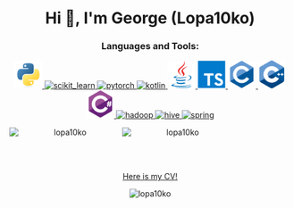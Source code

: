 <div align='center'>
   <h1>Hi 👋, I'm George (Lopa10ko)</h1>
   
   <h3>Languages and Tools:</h3>
   <p>
      <a href="https://www.python.org" target="_blank" rel="noreferrer"> <img src="https://raw.githubusercontent.com/devicons/devicon/master/icons/python/python-original.svg" alt="python" width="50" height="50"/> </a>
      <a href="https://scikit-learn.org/" target="_blank" rel="noreferrer"> <img src="https://upload.wikimedia.org/wikipedia/commons/0/05/Scikit_learn_logo_small.svg" alt="scikit_learn" width="50" height="50"/> </a>
      <a href="https://pytorch.org/" target="_blank" rel="noreferrer"> <img src="https://www.vectorlogo.zone/logos/pytorch/pytorch-icon.svg" alt="pytorch" width="50" height="50"/> </a>
      <a href="https://kotlinlang.org" target="_blank" rel="noreferrer"> <img src="https://www.vectorlogo.zone/logos/kotlinlang/kotlinlang-icon.svg" alt="kotlin" width="50" height="50"/> </a>
      <a href="https://www.java.com" target="_blank" rel="noreferrer"> <img src="https://raw.githubusercontent.com/devicons/devicon/master/icons/java/java-original.svg" alt="java" width="50" height="50"/> </a>
      <a href="https://www.typescriptlang.org/" target="_blank" rel="noreferrer"> <img src="https://raw.githubusercontent.com/devicons/devicon/master/icons/typescript/typescript-original.svg" alt="typescript" width="50" height="50"/> </a>
      <a href="https://www.cprogramming.com/" target="_blank" rel="noreferrer"> <img src="https://raw.githubusercontent.com/devicons/devicon/master/icons/c/c-original.svg" alt="c" width="50" height="50"/> </a>
      <a href="https://www.w3schools.com/cpp/" target="_blank" rel="noreferrer"> <img src="https://raw.githubusercontent.com/devicons/devicon/master/icons/cplusplus/cplusplus-original.svg" alt="cplusplus" width="50" height="50"/> </a>
      <a href="https://www.w3schools.com/cs/" target="_blank" rel="noreferrer"> <img src="https://raw.githubusercontent.com/devicons/devicon/master/icons/csharp/csharp-original.svg" alt="csharp" width="50" height="50"/> </a>
      <a href="https://hadoop.apache.org/" target="_blank" rel="noreferrer"> <img src="https://www.vectorlogo.zone/logos/apache_hadoop/apache_hadoop-icon.svg" alt="hadoop" width="50" height="50"/> </a>
      <a href="https://hive.apache.org/" target="_blank" rel="noreferrer"> <img src="https://www.vectorlogo.zone/logos/apache_hive/apache_hive-icon.svg" alt="hive" width="50" height="50"/> </a>
      <a href="https://spring.io/" target="_blank" rel="noreferrer"> <img src="https://www.vectorlogo.zone/logos/springio/springio-icon.svg" alt="spring" width="50" height="50"/> </a>
   </p>
   
   <div style="display: flex; align-items: stretch; align-content: stretch;">
      <img src="https://github-readme-stats.vercel.app/api?username=lopa10ko&show_icons=true&theme=dark&locale=en" alt="lopa10ko" width="40%" style="align-self:auto;"/>
      <img src="https://github-readme-streak-stats.herokuapp.com/?user=lopa10ko&theme=dark" alt="lopa10ko" width="40%" style="align-self:auto;"/>
   </div>

   <br><br>

   <p><a href="https://github.com/Lopa10ko/Lopa10ko/blob/main/Lopatenko_CV.pdf">Here is my CV!</a></p>

   <p align="center"> <img src="https://komarev.com/ghpvc/?username=lopa10ko&label=Views&color=0e75b6&style=flat" alt="lopa10ko" /> </p>
</div>
